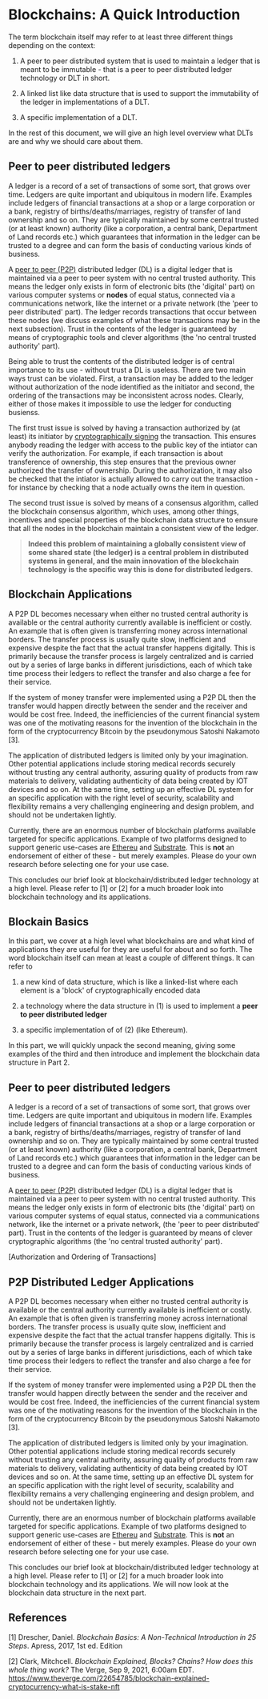 # Blockchains: A Quick Introduction

The term blockchain itself may refer to at least three different things depending on the context:

1. A peer to peer distributed system that is used to maintain a ledger that is meant to be immutable - that is a peer to peer distributed ledger technology or DLT in short.

2. A linked list like data structure that is used to support the immutability of the ledger in implementations of a DLT.

3. A specific implementation of a DLT.

In the rest of this document, we will give an high level overview what  DLTs are and why we should care about them.

## Peer to peer distributed ledgers

A ledger is a record of a set of transactions of some sort, that grows over time. Ledgers are quite important and ubiquitous in modern life. Examples include ledgers of financial transactions at a shop or a large corporation or a bank, registry of births/deaths/marriages, registry of transfer of land ownership and so on. They are typically maintained by some central trusted (or at least known) authority (like a corporation, a central bank, Department of Land records etc.) which guarantees that information in the ledger can be trusted to a degree and can form the basis of conducting various kinds of business. 

A [peer to peer (P2P)](https://en.wikipedia.org/wiki/Peer-to-peer) distributed ledger (DL) is a digital ledger that is maintained via a peer to peer system with no central trusted authority. This means the ledger only exists in form of electronic bits (the 'digital' part) on various computer systems or **nodes** of equal status, connected via a communications network, like the internet or a private network (the 'peer to peer distributed' part). The ledger records transactions that occur between these nodes (we discuss examples of what these transactions may be in the next subsection). Trust in the contents of the ledger is guaranteed by means of cryptographic tools and clever algorithms (the 'no central trusted authority' part).

Being able to trust the contents of the distributed ledger is of central importance to its use - without trust a DL is useless. There are two main ways trust can be violated. First, a transaction may be added to the ledger without authorization of the node identified as the initiator and  second, the ordering of the transactions may be inconsistent across nodes. Clearly, either of those makes it impossible to use the ledger for conducting busienss.

The first trust issue is solved by having a transaction authorized by (at least) its initiator by [cryptographically signing]() the transaction. This ensures anybody reading the ledger with access to the public key of the intiator can verify the authorization. For example, if each transaction is about transference of ownership, this step ensures that the previous owner authorized the transfer of ownership. During the authorization, it may also be checked that the intiator is actually allowed to carry out the transaction - for instance by checking that a node actually owns the item in question.

The second trust issue is solved by means of a consensus algorithm, called the blockchain consensus algorithm, which uses, among other things, incentives and special properties of the blockchain data structure to ensure that all the nodes in the blockchain maintain a consistent view of the ledger.

> **Indeed this problem of maintaining a globally consistent view of some shared state (the ledger) is a central problem in distributed systems in general, and the main innovation of the blockchain technology is the specific way this is done for distributed ledgers**.

## Blockchain Applications

A P2P DL becomes necessary when either no trusted central authority is available or the central authority currently available is inefficient or costly. An example that is often given is transferring money across international borders. The transfer process is usually quite slow, inefficient and expensive despite the fact that the actual transfer happens digitally. This is primarily because the transfer process is largely centralized and is carried out by a series of large banks in different jurisdictions, each of which take time process their ledgers to reflect the transfer and also charge a fee for their service. 

If the system of money transfer were implemented using a P2P DL then  the transfer would happen directly between the sender and the receiver and would be cost free. Indeed, the inefficiencies of the current financial system was one of the motivating reasons for the invention of the blockchain in the form of the cryptocurrency Bitcoin by the pseudonymous Satoshi Nakamoto [3].

The application of distributed ledgers is limited only by your imagination. Other potential applications include storing medical records securely without trusting any central authority, assuring quality of products from raw materials to delivery, validating authenticity of data being created by IOT devices and so on. At the same time, setting up an effective DL system for an specific application with the right level of security, scalability and flexibility remains a very challenging engineering and design problem, and should not be undertaken lightly. 

Currently, there are an enormous number of blockchain platforms available targeted for specific applications. Example of two platforms designed to support generic use-cases are [Ethereu](https://ethereum.org) and [Substrate](https://substrate.io/). This is **not** an endorsement of either of these -  but merely examples. Please do your own research before selecting one for your use case.

This concludes our brief look at blockchain/distributed ledger technology at a high level. Please refer to [1] or [2] for a much broader look into blockchain technology and its applications.

## Blockain Basics

In this part, we cover at a high level what blockchains are and what kind of applications they are useful for they are useful for about and so forth. The word blockchain itself can mean at least a couple of different things. It can refer to

1.  a new kind of data structure, which is like a linked-list where each element is a 'block' of cryptographically encoded data

2. a technology where the data structure in (1) is used to implement a **peer to peer distributed ledger**

3. a specific implementation of of (2) (like Ethereum).

In this part, we will quickly unpack the second meaning, giving some examples of the third and then introduce and implement the blockchain data structure in Part 2.

## Peer to peer distributed ledgers

A ledger is a record of a set of transactions of some sort, that grows over time. Ledgers are quite important and ubiquitous in modern life. Examples include ledgers of financial transactions at a shop or a large corporation or a bank, registry of births/deaths/marriages, registry of transfer of land ownership and so on. They are typically maintained by some central trusted (or at least known) authority (like a corporation, a central bank, Department of Land records etc.) which guarantees that information in the ledger can be trusted to a degree and can form the basis of conducting various kinds of business. 

A [peer to peer (P2P)](https://en.wikipedia.org/wiki/Peer-to-peer) distributed ledger (DL) is a digital ledger that is maintained via a peer to peer system with no central trusted authority. This means the ledger only exists in form of electronic bits (the 'digital' part) on various computer systems of equal status, connected via a communications network, like the internet or a private network,  (the 'peer to peer distributed' part). Trust in the contents of the ledger is guaranteed by means of clever cryptographic algorithms (the 'no central trusted authority' part).

[Authorization and Ordering of Transactions]

## P2P Distributed Ledger Applications

A P2P DL becomes necessary when either no trusted central authority is available or the central authority currently available is inefficient or costly. An example that is often given is transferring money across international borders. The transfer process is usually quite slow, inefficient and expensive despite the fact that the actual transfer happens digitally. This is primarily because the transfer process is largely centralized and is carried out by a series of large banks in different jurisdictions, each of which take time process their ledgers to reflect the transfer and also charge a fee for their service. 

If the system of money transfer were implemented using a P2P DL then  the transfer would happen directly between the sender and the receiver and would be cost free. Indeed, the inefficiencies of the current financial system was one of the motivating reasons for the invention of the blockchain in the form of the cryptocurrency Bitcoin by the pseudonymous Satoshi Nakamoto [3].

The application of distributed ledgers is limited only by your imagination. Other potential applications include storing medical records securely without trusting any central authority, assuring quality of products from raw materials to delivery, validating authenticity of data being created by IOT devices and so on. At the same time, setting up an effective DL system for an specific application with the right level of security, scalability and flexibility remains a very challenging engineering and design problem, and should not be undertaken lightly. 

Currently, there are an enormous number of blockchain platforms available targeted for specific applications. Example of two platforms designed to support generic use-cases are [Ethereu](https://ethereum.org) and [Substrate](https://substrate.io/). This is **not** an endorsement of either of these -  but merely examples. Please do your own research before selecting one for your use case.

This concludes our brief look at blockchain/distributed ledger technology at a high level. Please refer to [1] or [2] for a much broader look into blockchain technology and its applications. We will now look at the blockchain data structure in the next part.



## References

[1] Drescher, Daniel. *Blockchain Basics: A Non-Technical Introduction in 25 Steps*. Apress, 2017, 1st ed. Edition

[2] Clark, Mitchcell. *Blockchain Explained, Blocks? Chains? How does this whole thing work?* The Verge, Sep 9, 2021, 6:00am EDT. https://www.theverge.com/22654785/blockchain-explained-cryptocurrency-what-is-stake-nft
